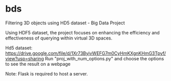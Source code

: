 # bds
Filtering 3D objects using HD5 dataset - Big Data Project

Using HDF5 dataset, the project focuses on enhancing the efficiency and effectiveness of querying within virtual 3D spaces. 

Hd5 dataset: https://drive.google.com/file/d/1Xr73ByjvWEFG7m0CyHmKXgnKHmG3Tpyf/view?usp=sharing
Run "proj_with_num_options.py" and choose the options to see the result on a webpage

Note: Flask is required to host a server. 
